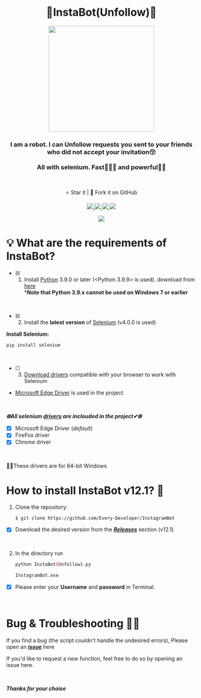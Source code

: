 
<h1 align="center">🤖InstaBot(Unfollow)🤖</h1>
<p align="center">
<img src="https://imgur.com/nu9qFI0.png" width='280'>
  <h3 align='center'>I am a robot. I can Unfollow requests you sent to your friends who did not accept your invitation😚 <br><br> All with selenium. Fast🏃🏻‍♂️ and powerful💪🏻</h3><br>
</p>
  <p align="center">⭐️ Star it | 🔱 Fork it on GitHub </p>
  <p align="center">
    <a href="https://selenium-python.readthedocs.io/">
      <img src="https://img.shields.io/badge/built%20with-Selenium-crimson" />
    </a>
    <a href="https://www.python.org/">
    	<img src="https://img.shields.io/badge/Language-Python-turquoise" />
    </a>
    <a href="https://github.com/Every-Developer/InstagramBot/releases/tag/v12.1">
      <img src='https://img.shields.io/badge/Release-v12.1-goldenrod'>
    </a>
    <a href="https://github.com/Every-Developer/InstagramBot/blob/Professional/LICENSE">
      <img src="https://img.shields.io/badge/license-MIT License-lightskyblue.svg" />
    </a>
  </p>
<p align='center'><a href='https://github.com/Every-Developer'><img  src='https://img.shields.io/badge/Coded%20By-Mohammadreza.D-plum'></a></p>


# 💡 What are the requirements of InstaBot?

- [x] 1. Install [Python](https://www.python.org) 3.9.0 or later (<Python 3.9.9> is used). download from 
[here](https://www.python.org/downloads/)<br>***Note that Python 3.9.x cannot be used on Windows 7 or earlier**
<br>

- [x] 2. Install the **latest version** of [Selenium](https://selenium-python.readthedocs.io/) (v4.0.0 is used)
 
**Install Selenium:**
```
pip install selenium
```
<br>

- [ ] 3. [Download drivers](https://selenium-python.readthedocs.io/installation.html#drivers) compatible with your browser to work with Selenium
- [Microsoft Edge Driver](https://developer.microsoft.com/en-us/microsoft-edge/tools/webdriver/) is used in the project
      
<br>

***🌐All selenium [drivers](https://selenium-python.readthedocs.io/installation.html#drivers) are inclouded in the project✔🌐***

- [x] Microsoft Edge Driver (*default*)
- [x] FireFox driver
- [x] Chrome driver
      
<br>

✍🏻These drivers are for 64-bit Windows


# How to install InstaBot v12.1? 🤔

1. Clone the repository:

   ```
   $ git clone https://github.com/Every-Developer/InstagramBot
   ```

- [x] Download the desired version from the [***Releases***](https://github.com/Every-Developer/InstagramBot/releases) section (v12.1)

<br>      

2. In the directory run

   ```bash
   python InstaBot(Unfollow).py
   
   InstagramBot.exe
   ```


- [x] Please enter your **Username** and **password** in Terminal.
   
<br>
 


# Bug & Troubleshooting 👨‍💻

If you find a bug (the script couldn't handle the undesired errors), Please open an [***issue***](https://github.com/Every-Developer/InstagramBot/issues) here

If you'd like to request a new function, feel free to do so by opening an issue here.

<br>
      
***Thanks for your choise***

